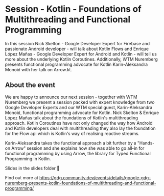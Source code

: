 # Session - Kotlin - Foundations of Multithreading and Functional Programming
In this session Nick Skelton - Google Developer Expert for Firebase and passionate Android developer - will talk about Kotlin Flows and Enrique López Mañas - Google Developer Expert for Android and Kotlin - will tell us more about the underlying Kotlin Coroutines. Additionally, WTM Nuremberg presents functional programming advocate for Kotlin Karin-Aleksandra Monoid with her talk on Arrow.kt.

## About the event
We are happy to announce our next session - together with WTM Nuremberg we present a session packed with expert knowledge from two Google Developer Experts and our WTM special guest, Karin-Aleksandra Monoid, functional programming advocate for Kotlin. Nick Skelton & Enrique López Mañas talk about the foundations of Kotlin's multithreading approach. Kotlin Coroutines have not only changed the way how Android and Kotlin developers deal with multithreading they also lay the foundation for the Flow api which is Kotlin's way of realising reactive streams.

Karin-Aleksandra takes the functional approach a bit further by a "Hands-on Arrow" session and she explains how she was able to go all-in for functional programming by using Arrow, the library for Typed Functional Programming in Kotlin.

Slides in the slides folder 🍾

Find out more at https://gdg.community.dev/events/details/google-gdg-nuremberg-presents-kotlin-foundations-of-multithreading-and-functional-programming/